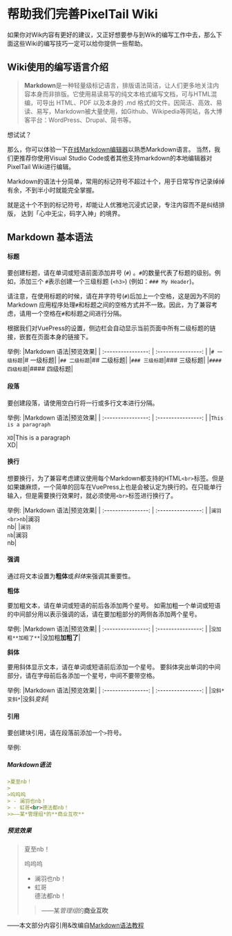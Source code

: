 # 帮助我们完善PixelTail Wiki

如果你对Wik内容有更好的建议，又正好想要参与到Wik的编写工作中去，那么下面这些Wiki的编写技巧一定可以给你提供一些帮助。

## Wiki使用的编写语言介绍

>**Markdown**是一种轻量级标记语言，排版语法简洁，让人们更多地关注内容本身而非排版。它使用易读易写的纯文本格式编写文档，可与HTML混编，可导出 HTML、PDF 以及本身的 .md 格式的文件。因简洁、高效、易读、易写，Markdown被大量使用，如Github、Wikipedia等网站，各大博客平台：WordPress、Drupal、简书等。

想试试？

那么，你可以体验一下[在线Markdown编辑器](https://markdown.com.cn/editor)以熟悉Markdown语言。
当然，我们更推荐你使用Visual Studio Code或者其他支持markdown的本地编辑器对PixelTail Wiki进行编辑。

Markdown的语法十分简单，常用的标记符号不超过十个，用于日常写作记录绰绰有余，不到半小时就能完全掌握。

就是这十个不到的标记符号，却能让人优雅地沉浸式记录，专注内容而不是纠结排版， 达到「心中无尘，码字入神」的境界。

## Markdown 基本语法

#### 标题

要创建标题，请在单词或短语前面添加井号 (`#`) 。`#`的数量代表了标题的级别。例如，添加三个 `#`表示创建一个三级标题 (`<h3>`) (例如：`### My Header`)。

请注意，在使用标题的时候，请在井字符号(`#`)后加上一个空格，这是因为不同的 Markdown 应用程序处理`#`和标题之间的空格方式并不一致。因此，为了兼容考虑，请用一个空格在`#`和标题之间进行分隔。
  
根据我们对VuePress的设置，侧边栏会自动显示当前页面中所有二级标题的链接，嵌套在页面本身的链接下。

举例:
|Markdown 语法|预览效果|
| :----------------: | :----------------: |
|`# 一级标题`|# 一级标题|
|`## 二级标题`|## 二级标题|
|`### 三级标题`|### 三级标题|
|`#### 四级标题`|#### 四级标题|

#### 段落

要创建段落，请使用空白行将一行或多行文本进行分隔。

举例:
|Markdown 语法|预览效果|
| :----------------: | :----------------: |
|`This is a paragraph`<br>`  `<br>`XD`|This is a paragraph<br>XD|

#### 换行

想要换行，为了兼容考虑建议使用每个Markdown都支持的HTML`<br>`标签。但是如果嫌麻烦，一个简单的回车在VuePress上也是会被认定为换行的。在只能单行输入，但是需要换行效果时，就必须使用`<br>`标签进行换行了。

举例:
|Markdown 语法|预览效果|
| :----------------: | :----------------: |
|`澜羽<br>nb`|澜羽<br>nb|
|`澜羽`<br>`nb`|澜羽<br>nb|

#### 强调

通过将文本设置为**粗体**或*斜体*来强调其重要性。

**粗体**

要加粗文本，请在单词或短语的前后各添加两个星号。
如需加粗一个单词或短语的中间部分用以表示强调的话，请在要加粗部分的两侧各添加两个星号。

举例:
|Markdown 语法|预览效果|
| :----------------: | :----------------: |
|`没加粗**加粗了**`|没加粗**加粗了**|

**斜体**

要用斜体显示文本，请在单词或短语前后添加一个星号。
要斜体突出单词的中间部分，请在字母前后各添加一个星号，中间不要带空格。

举例:
|Markdown 语法|预览效果|
| :----------------: | :----------------: |
|`没斜*变斜*`|没斜*变斜*|

#### 引用

要创建块引用，请在段落前添加一个`>`符号。

举例:
##### Markdown语法
``` Markdown
>夏至nb！
>
>呜呜呜
> - 澜羽也nb！
> - 虹哥<br>德法都nb！
>>——某*管理组*的**商业互吹**
```
##### 预览效果
>夏至nb！
>
>呜呜呜
> - 澜羽也nb！
> - 虹哥<br>德法都nb！
>>——某*管理组*的**商业互吹**


——本文部分内容引用&改编自[Markdown语法教程](https://markdown.com.cn/)
